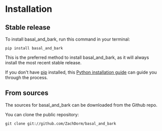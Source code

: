 # Installation

## Stable release

To install basal_and_bark, run this command in your terminal:

```
pip install basal_and_bark
```

This is the preferred method to install basal_and_bark, as it will always install the most recent stable release.

If you don't have [pip](https://pip.pypa.io) installed, this [Python installation guide](http://docs.python-guide.org/en/latest/starting/installation/) can guide you through the process.

## From sources

The sources for basal_and_bark can be downloaded from the Github repo.

You can clone the public repository:

```
git clone git://github.com/ZachDorm/basal_and_bark
```
